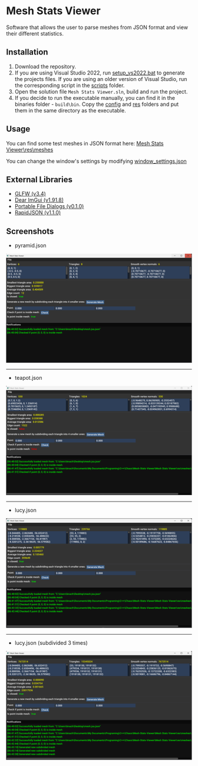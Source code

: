 # Mesh Stats Viewer
Software that allows the user to parse meshes from JSON format and view their different statistics.

## Installation
1. Download the repository.
2. If you are using Visual Studio 2022, run [setup_vs2022.bat](https://github.com/Coopjmz/Mesh-Stats-Viewer/blob/main/setup_vs2022.bat) to generate the projects files. If you are using an older version of Visual Studio, run the corresponding script in the [scripts](https://github.com/Coopjmz/Mesh-Stats-Viewer/tree/main/scripts) folder.
3. Open the solution file `Mesh Stats Viewer.sln`, build and run the project.
4. If you decide to run the executable manually, you can find it in the binaries folder - `build\bin`. Copy the [config](https://github.com/Coopjmz/Mesh-Stats-Viewer/tree/main/Mesh%20Stats%20Viewer/config) and [res](https://github.com/Coopjmz/Mesh-Stats-Viewer/tree/main/Mesh%20Stats%20Viewer/res) folders and put them in the same directory as the executable.

## Usage
You can find some test meshes in JSON format here: [Mesh Stats Viewer\res\meshes](https://github.com/Coopjmz/Mesh-Stats-Viewer/tree/main/Mesh%20Stats%20Viewer/res/meshes)

You can change the window's settings by modifying [window_settings.json](https://github.com/Coopjmz/Mesh-Stats-Viewer/blob/main/Mesh%20Stats%20Viewer/config/window_settings.json)

## External Libraries
- [GLFW (v3.4)](https://github.com/glfw/glfw)
- [Dear ImGui (v1.91.8)](https://github.com/ocornut/imgui)
- [Portable File Dialogs (v0.1.0)](https://github.com/samhocevar/portable-file-dialogs)
- [RapidJSON (v1.1.0)](https://github.com/Tencent/rapidjson)

## Screenshots
- pyramid.json

![pyramid.png](https://github.com/Coopjmz/Mesh-Stats-Viewer/blob/main/screenshots/pyramid.png)

***
- teapot.json

![teapot.png](https://github.com/Coopjmz/Mesh-Stats-Viewer/blob/main/screenshots/teapot.png)

***
- lucy.json

![lucy.png](https://github.com/Coopjmz/Mesh-Stats-Viewer/blob/main/screenshots/lucy.png)

***
- lucy.json (subdivided 3 times)

![lucy_subdivided_x12.png](https://github.com/Coopjmz/Mesh-Stats-Viewer/blob/main/screenshots/lucy_subdivided_x12.png)
